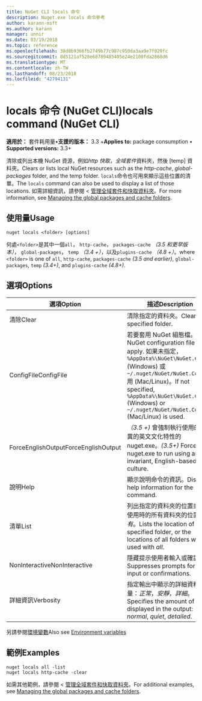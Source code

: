 ```yaml
---
title: NuGet CLI locals 命令
description: Nuget.exe locals 命令參考
author: karann-msft
ms.author: karann
manager: unnir
ms.date: 03/19/2018
ms.topic: reference
ms.openlocfilehash: 38d8b9366fb2749b77c987c950da3aa9e7f029fc
ms.sourcegitcommit: 8d5121af528e68789485405e24e2100fda2868d6
ms.translationtype: MT
ms.contentlocale: zh-TW
ms.lasthandoff: 08/23/2018
ms.locfileid: "42794131"
---
```

# <a name="locals-command-nuget-cli"></a><span data-ttu-id="d78be-103">locals 命令 (NuGet CLI)</span><span class="sxs-lookup"><span data-stu-id="d78be-103">locals command (NuGet CLI)</span></span>

<span data-ttu-id="d78be-104">**適用於：** 套件耗用量&bullet;**支援的版本：** 3.3 +</span><span class="sxs-lookup"><span data-stu-id="d78be-104">**Applies to:** package consumption &bullet; **Supported versions:** 3.3+</span></span>

<span data-ttu-id="d78be-105">清除或列出本機 NuGet 資源，例如*http 快取*，*全域套件*資料夾，然後 [temp] 資料夾。</span><span class="sxs-lookup"><span data-stu-id="d78be-105">Clears or lists local NuGet resources such as the *http-cache*, *global-packages* folder, and the temp folder.</span></span> <span data-ttu-id="d78be-106">`locals`命令也可用來顯示這些位置的清單。</span><span class="sxs-lookup"><span data-stu-id="d78be-106">The `locals` command can also be used to display a list of those locations.</span></span> <span data-ttu-id="d78be-107">如需詳細資訊，請參閱 <<c0> [ 管理全域套件和快取資料夾](../consume-packages/managing-the-global-packages-and-cache-folders.md)。</span><span class="sxs-lookup"><span data-stu-id="d78be-107">For more information, see [Managing the global packages and cache folders](../consume-packages/managing-the-global-packages-and-cache-folders.md).</span></span>

## <a name="usage"></a><span data-ttu-id="d78be-108">使用量</span><span class="sxs-lookup"><span data-stu-id="d78be-108">Usage</span></span>

```cli
nuget locals <folder> [options]
```

<span data-ttu-id="d78be-109">何處`<folder>`是其中一個`all`， `http-cache`， `packages-cache` *（3.5 和更早版本）*， `global-packages`， `temp` *（3.4 +）*，以及`plugins-cache` *（4.8 +）*。</span><span class="sxs-lookup"><span data-stu-id="d78be-109">where `<folder>` is one of `all`, `http-cache`, `packages-cache` *(3.5 and earlier)*, `global-packages`, `temp` *(3.4+)*, and `plugins-cache` *(4.8+)*.</span></span>

## <a name="options"></a><span data-ttu-id="d78be-110">選項</span><span class="sxs-lookup"><span data-stu-id="d78be-110">Options</span></span>

| <span data-ttu-id="d78be-111">選項</span><span class="sxs-lookup"><span data-stu-id="d78be-111">Option</span></span> | <span data-ttu-id="d78be-112">描述</span><span class="sxs-lookup"><span data-stu-id="d78be-112">Description</span></span> |
| --- | --- |
| <span data-ttu-id="d78be-113">清除</span><span class="sxs-lookup"><span data-stu-id="d78be-113">Clear</span></span> | <span data-ttu-id="d78be-114">清除指定的資料夾。</span><span class="sxs-lookup"><span data-stu-id="d78be-114">Clears the specified folder.</span></span> |
| <span data-ttu-id="d78be-115">ConfigFile</span><span class="sxs-lookup"><span data-stu-id="d78be-115">ConfigFile</span></span> | <span data-ttu-id="d78be-116">若要套用 NuGet 組態檔。</span><span class="sxs-lookup"><span data-stu-id="d78be-116">The NuGet configuration file to apply.</span></span> <span data-ttu-id="d78be-117">如果未指定， `%AppData%\NuGet\NuGet.Config` (Windows) 或`~/.nuget/NuGet/NuGet.Config`用 (Mac/Linux)。</span><span class="sxs-lookup"><span data-stu-id="d78be-117">If not specified, `%AppData%\NuGet\NuGet.Config` (Windows) or `~/.nuget/NuGet/NuGet.Config` (Mac/Linux) is used.</span></span>|
| <span data-ttu-id="d78be-118">ForceEnglishOutput</span><span class="sxs-lookup"><span data-stu-id="d78be-118">ForceEnglishOutput</span></span> | <span data-ttu-id="d78be-119">*（3.5 +)* 會強制執行使用的非變異的英文文化特性的 nuget.exe。</span><span class="sxs-lookup"><span data-stu-id="d78be-119">*(3.5+)* Forces nuget.exe to run using an invariant, English-based culture.</span></span> |
| <span data-ttu-id="d78be-120">說明</span><span class="sxs-lookup"><span data-stu-id="d78be-120">Help</span></span> | <span data-ttu-id="d78be-121">顯示說明命令的資訊。</span><span class="sxs-lookup"><span data-stu-id="d78be-121">Displays help information for the command.</span></span> |
| <span data-ttu-id="d78be-122">清單</span><span class="sxs-lookup"><span data-stu-id="d78be-122">List</span></span> | <span data-ttu-id="d78be-123">列出指定的資料夾的位置或搭配使用時的所有資料夾的位置*所有*。</span><span class="sxs-lookup"><span data-stu-id="d78be-123">Lists the location of the specified folder, or the locations of all folders when used with *all*.</span></span> |
| <span data-ttu-id="d78be-124">NonInteractive</span><span class="sxs-lookup"><span data-stu-id="d78be-124">NonInteractive</span></span> | <span data-ttu-id="d78be-125">隱藏提示使用者輸入或確認。</span><span class="sxs-lookup"><span data-stu-id="d78be-125">Suppresses prompts for user input or confirmations.</span></span> |
| <span data-ttu-id="d78be-126">詳細資訊</span><span class="sxs-lookup"><span data-stu-id="d78be-126">Verbosity</span></span> | <span data-ttu-id="d78be-127">指定輸出中顯示的詳細資料的數量：*正常*，*安靜*，*詳細*。</span><span class="sxs-lookup"><span data-stu-id="d78be-127">Specifies the amount of detail displayed in the output: *normal*, *quiet*, *detailed*.</span></span> |

<span data-ttu-id="d78be-128">另請參閱[環境變數](cli-ref-environment-variables.md)</span><span class="sxs-lookup"><span data-stu-id="d78be-128">Also see [Environment variables](cli-ref-environment-variables.md)</span></span>

## <a name="examples"></a><span data-ttu-id="d78be-129">範例</span><span class="sxs-lookup"><span data-stu-id="d78be-129">Examples</span></span>

```cli
nuget locals all -list
nuget locals http-cache -clear
```

<span data-ttu-id="d78be-130">如需其他範例，請參閱 <<c0> [ 管理全域套件和快取資料夾](../consume-packages/managing-the-global-packages-and-cache-folders.md)。</span><span class="sxs-lookup"><span data-stu-id="d78be-130">For additional examples, see [Managing the global packages and cache folders](../consume-packages/managing-the-global-packages-and-cache-folders.md).</span></span>
